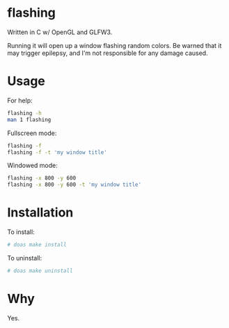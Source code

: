 # flashing
Written in C w/ OpenGL and GLFW3.

Running it will open up a window flashing random colors.
Be warned that it may trigger epilepsy, and I'm not responsible for any damage caused.

# Usage

For help:

```bash
flashing -h
man 1 flashing
```

Fullscreen mode:

```bash
flashing -f
flashing -f -t 'my window title'
```

Windowed mode:

```bash
flashing -x 800 -y 600
flashing -x 800 -y 600 -t 'my window title'
```

# Installation

To install:

```bash
# doas make install
```

To uninstall:

```bash
# doas make uninstall
```

# Why
Yes.
